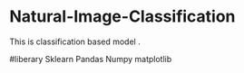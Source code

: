 # Natural-Image-Classification
This is classification based model . 

#liberary
Sklearn 
Pandas
Numpy
matplotlib

